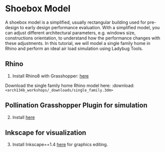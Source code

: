 # Shoebox Model

A shoebox model is a simplified, usually rectangular building used for pre-design to early design performance evaluation. With a simplified model, you can adjust different architectural parameters, e.g. windows size, constructions orientation, to understand how the performance changes with these adjustments. In this tutorial, we will model a single family home in Rhino and perform an ideal air load simulation using Ladybug Tools. 

## Rhino
1. Install Rhino8 with Grasshopper: <a href="https://www.rhino3d.com/download/" target="_blank">here</a>

Download the single family home Rhino model here:
:download:`<arch134b_workshops/_downloads/single_family.3dm>`
     
## Pollination Grasshopper Plugin for simulation 
2. Install <a href="https://app.pollination.solutions/cad-plugins" target="_blank">here</a>

## Inkscape for visualization
3. Install Inkscape==1.4 <a href="https://inkscape.org/release/inkscape-1.4/" target="_blank">here</a> for graphics editing.
